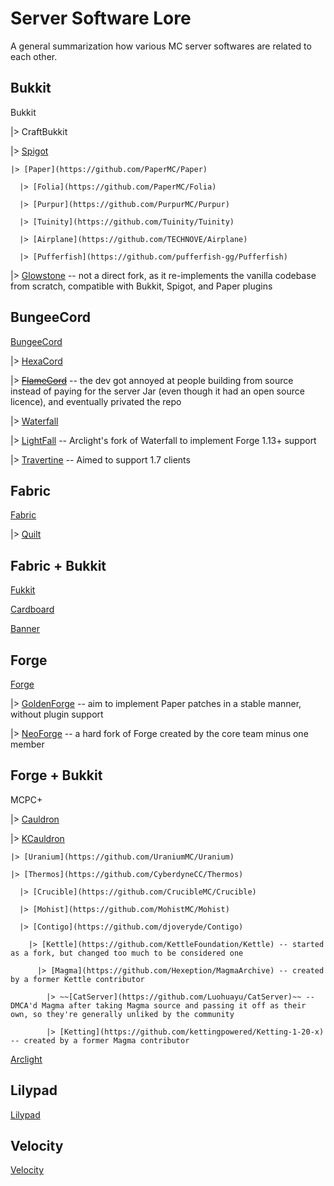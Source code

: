 # Server Software Lore

A general summarization how various MC server softwares are related to each other.

## Bukkit

Bukkit

|> CraftBukkit

  |> [Spigot](https://hub.spigotmc.org/stash/projects/SPIGOT/repos/spigot/browse)

    |> [Paper](https://github.com/PaperMC/Paper)

      |> [Folia](https://github.com/PaperMC/Folia)

      |> [Purpur](https://github.com/PurpurMC/Purpur)

      |> [Tuinity](https://github.com/Tuinity/Tuinity)

      |> [Airplane](https://github.com/TECHNOVE/Airplane)

      |> [Pufferfish](https://github.com/pufferfish-gg/Pufferfish)

|> [Glowstone](https://github.com/GlowstoneMC/Glowstone) -- not a direct fork, as it re-implements the vanilla codebase from scratch, compatible with Bukkit, Spigot, and Paper plugins

## BungeeCord

[BungeeCord](https://github.com/SpigotMC/BungeeCord)

|> [HexaCord](https://github.com/HexagonMC/BungeeCord)

|> ~~[FlameCord](https://github.com/2lstudios-mc/FlameCord)~~ -- the dev got annoyed at people building from source instead of paying for the server Jar (even though it had an open source licence), and eventually privated the repo

|> [Waterfall](https://github.com/PaperMC/Waterfall)

  |> [LightFall](https://github.com/ArclightPowered/lightfall) -- Arclight's fork of Waterfall to implement Forge 1.13+ support

  |> [Travertine](https://github.com/PaperMC/Travertine) -- Aimed to support 1.7 clients

## Fabric

[Fabric](https://github.com/FabricMC/fabric)

|> [Quilt](https://github.com/QuiltMC/quilt-loader)

## Fabric + Bukkit

[Fukkit](https://github.com/FukkitMC/fukkit)

[Cardboard](https://github.com/CardboardPowered/cardboard)

[Banner](https://github.com/MohistMC/Banner)

## Forge

[Forge](https://github.com/MinecraftForge/MinecraftForge)

|> [GoldenForge](https://github.com/GoldenForge/GoldenForge) -- aim to implement Paper patches in a stable manner, without plugin support

|> [NeoForge](https://github.com/neoforged/NeoForge) -- a hard fork of Forge created by the core team minus one member

## Forge + Bukkit

MCPC+

|> [Cauldron](https://sourceforge.net/projects/cauldron-unofficial/files/1.7.10/)

  |> [KCauldron](https://github.com/djoveryde/KCauldron)

    |> [Uranium](https://github.com/UraniumMC/Uranium)

    |> [Thermos](https://github.com/CyberdyneCC/Thermos)

      |> [Crucible](https://github.com/CrucibleMC/Crucible)

      |> [Mohist](https://github.com/MohistMC/Mohist)

      |> [Contigo](https://github.com/djoveryde/Contigo)

        |> [Kettle](https://github.com/KettleFoundation/Kettle) -- started as a fork, but changed too much to be considered one

          |> [Magma](https://github.com/Hexeption/MagmaArchive) -- created by a former Kettle contributor

            |> ~~[CatServer](https://github.com/Luohuayu/CatServer)~~ -- DMCA'd Magma after taking Magma source and passing it off as their own, so they're generally unliked by the community

            |> [Ketting](https://github.com/kettingpowered/Ketting-1-20-x) -- created by a former Magma contributor

[Arclight](https://github.com/IzzelAliz/Arclight)

## Lilypad

[Lilypad](https://github.com/LilyPad/GoLilyPad)

## Velocity

[Velocity](https://github.com/PaperMC/Velocity)
